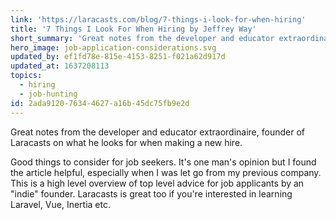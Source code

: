 ```yaml
---
link: 'https://laracasts.com/blog/7-things-i-look-for-when-hiring'
title: '7 Things I Look For When Hiring by Jeffrey Way'
short_summary: 'Great notes from the developer and educator extraordinaire, founder of Laracasts on what he looks for when making a new hire.'
hero_image: job-application-considerations.svg
updated_by: ef1fd78e-815e-4153-8251-f021a62d917d
updated_at: 1637208113
topics:
  - hiring
  - job-hunting
id: 2ada9120-7634-4627-a16b-45dc75fb9e2d
---
```

Great notes from the developer and educator extraordinaire, founder of Laracasts on what he looks for when making a new hire.

Good things to consider for job seekers. It's one man's opinion but I found the article helpful, especially when I was let go from my previous company. This is a high level overview of top level advice for job applicants by an "indie" founder. Laracasts is great too if you're interested in learning Laravel, Vue, Inertia etc.